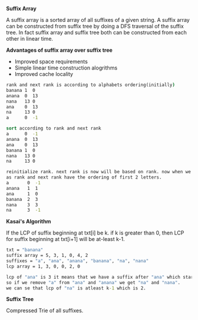 **Suffix Array**

A suffix array is a sorted array of all suffixes of a given string. A suffix array can be constructed from suffix tree by
doing a DFS traversal of the suffix tree. In fact suffix array and suffix tree both can be constructed from each other in
linear time.

**Advantages of suffix array over suffix tree**
* Improved space requirements
* Simple linear time construction alogrithms
* Improved cache locality

```cmd
rank and next rank is according to alphabets ordering(initially)
banana 1  0
anana  0  13
nana   13 0
ana    0  13
na     13 0
a      0  -1

sort according to rank and next rank
a      0  -1
anana  0  13
ana    0  13
banana 1  0
nana   13 0
na     13 0

reinitialize rank. next rank is now will be based on rank. now when we sort it will be sorted according to 4 characters 
as rank and next rank have the ordering of first 2 letters.
a       0  -1
anana   1  1
ana     1  0
banana  2  3
nana    3  3
na      3  -1
```

**Kasai's Algorithm**

If the LCP of suffix beginning at txt[i] be k. if k is greater than 0, then LCP for suffix beginning at txt[i+1] will be
at-least k-1. 
```cmd
txt = "banana"
suffix array = 5, 3, 1, 0, 4, 2
suffixes = "a", "ana", "anana", "banana", "na", "nana"
lcp array = 1, 3, 0, 0, 2, 0

lcp of "ana" is 3 it means that we have a suffix after "ana" which starts with "ana". In our case that is "anana"
so if we remove "a" from "ana" and "anana" we get "na" and "nana".
we can se that lcp of "na" is atleast k-1 which is 2. 
```

**Suffix Tree**

Compressed Trie of all suffixes.
